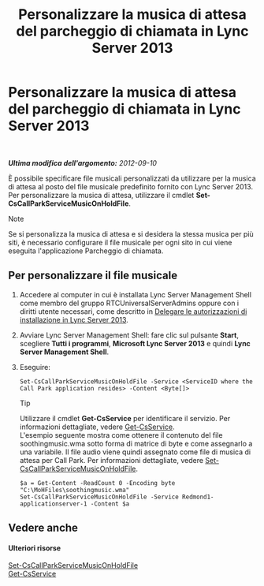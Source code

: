 ﻿---
title: Personalizzare la musica di attesa del parcheggio di chiamata in Lync Server 2013
TOCTitle: Personalizzare la musica di attesa del parcheggio di chiamata in Lync Server 2013
ms:assetid: 3d78e6f9-a4ae-49f4-a89f-4515acb49dac
ms:mtpsurl: https://technet.microsoft.com/it-it/library/JJ688031(v=OCS.15)
ms:contentKeyID: 49887529
ms.date: 08/24/2015
mtps_version: v=OCS.15
ms.translationtype: HT
---

# Personalizzare la musica di attesa del parcheggio di chiamata in Lync Server 2013

 

_**Ultima modifica dell'argomento:** 2012-09-10_

È possibile specificare file musicali personalizzati da utilizzare per la musica di attesa al posto del file musicale predefinito fornito con Lync Server 2013. Per personalizzare la musica di attesa, utilizzare il cmdlet **Set-CsCallParkServiceMusicOnHoldFile**.


> [!NOTE]
> Se si personalizza la musica di attesa e si desidera la stessa musica per più siti, è necessario configurare il file musicale per ogni sito in cui viene eseguita l'applicazione Parcheggio di chiamata.



## Per personalizzare il file musicale

1.  Accedere al computer in cui è installata Lync Server Management Shell come membro del gruppo RTCUniversalServerAdmins oppure con i diritti utente necessari, come descritto in [Delegare le autorizzazioni di installazione in Lync Server 2013](lync-server-2013-delegate-setup-permissions.md).

2.  Avviare Lync Server Management Shell: fare clic sul pulsante **Start**, scegliere **Tutti i programmi**, **Microsoft Lync Server 2013** e quindi **Lync Server Management Shell**.

3.  Eseguire:
    
        Set-CsCallParkServiceMusicOnHoldFile -Service <ServiceID where the Call Park application resides> -Content <Byte[]>
    
    > [!tip]  
    > Utilizzare il cmdlet <strong>Get-CsService</strong> per identificare il servizio. Per informazioni dettagliate, vedere <a href="https://docs.microsoft.com/en-us/powershell/module/skype/Get-CsService">Get-CsService</a>.    
    L'esempio seguente mostra come ottenere il contenuto del file soothingmusic.wma sotto forma di matrice di byte e come assegnarlo a una variabile. Il file audio viene quindi assegnato come file di musica di attesa per Call Park. Per informazioni dettagliate, vedere [Set-CsCallParkServiceMusicOnHoldFile](https://docs.microsoft.com/en-us/powershell/module/skype/Set-CsCallParkServiceMusicOnHoldFile).
    
        $a = Get-Content -ReadCount 0 -Encoding byte "C:\MoHFiles\soothingmusic.wma"
        Set-CsCallParkServiceMusicOnHoldFile -Service Redmond1-applicationserver-1 -Content $a

## Vedere anche

#### Ulteriori risorse

[Set-CsCallParkServiceMusicOnHoldFile](https://docs.microsoft.com/en-us/powershell/module/skype/Set-CsCallParkServiceMusicOnHoldFile)  
[Get-CsService](https://docs.microsoft.com/en-us/powershell/module/skype/Get-CsService)

